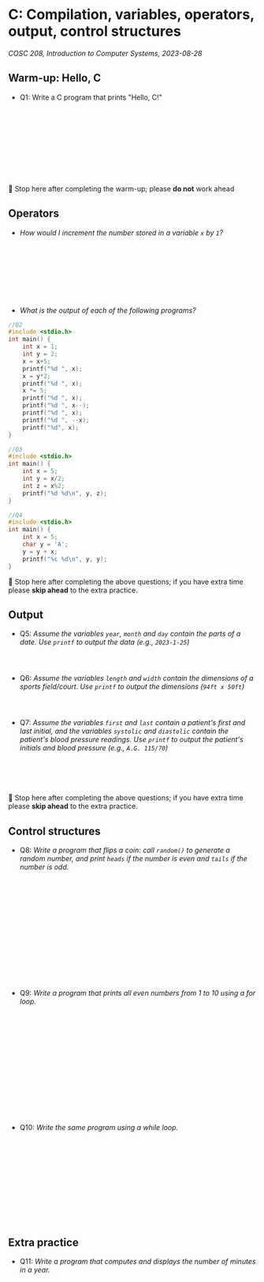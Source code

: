 # C: Compilation, variables, operators, output, control structures
_COSC 208, Introduction to Computer Systems, 2023-08-28_

## Warm-up: Hello, C
* Q1: Write a C program that prints "Hello, C!"

<div style="height:10em;"></div>

🛑 Stop here after completing the warm-up; please **do not** work ahead

## Operators

* _How would I increment the number stored in a variable `x` by `1`?_

<div style="height:8em;"></div>

* _What is the output of each of the following programs?_


```c
//Q2
#include <stdio.h>
int main() {
    int x = 1;
    int y = 2;
    x = x+5;
    printf("%d ", x);
    x = y*2;
    printf("%d ", x);
    x *= 5;
    printf("%d ", x);
    printf("%d ", x--);
    printf("%d ", x);
    printf("%d ", --x);
    printf("%d", x);
}
```


```c
//Q3
#include <stdio.h>
int main() {
    int x = 5;
    int y = x/2;
    int z = x%2;
    printf("%d %d\n", y, z);
}
```


```c
//Q4
#include <stdio.h>
int main() {
    int x = 5;
    char y = 'A';
    y = y + x;
    printf("%c %d\n", y, y);
}
```

🛑 Stop here after completing the above questions; if you have extra time please **skip ahead** to the extra practice.

## Output

* Q5: _Assume the variables `year`, `month` and `day` contain the parts of a date. Use `printf` to output the data (e.g., `2023-1-25`)_

<div style="height:2em;"></div>

* Q6: _Assume the variables `length` and `width` contain the dimensions of a sports field/court. Use `printf` to output the dimensions (`94ft x 50ft`)_

<div style="height:2em;"></div>

* Q7: _Assume the variables `first` and `last` contain a patient's first and last initial, and the variables `systolic` and `diastolic` contain the patient's blood pressure readings. Use `printf` to output the patient's initials and blood pressure (e.g., `A.G. 115/70`)_

<div style="height:4em;"></div>

🛑 Stop here after completing the above questions; if you have extra time please **skip ahead** to the extra practice.

## Control structures

* Q8: _Write a program that flips a coin: call `random()` to generate a random number, and print `heads` if the number is even and `tails` if the number is odd._

<div style="height:15em;"></div>

* Q9: _Write a program that prints all even numbers from 1 to 10 using a for loop._

<div style="height:15em;"></div>

* Q10: _Write the same program using a while loop._

<div style="height:12em;"></div>

## Extra practice
* Q11: _Write a program that computes and displays the number of minutes in a year._

<div style="height:12em;"></div>
